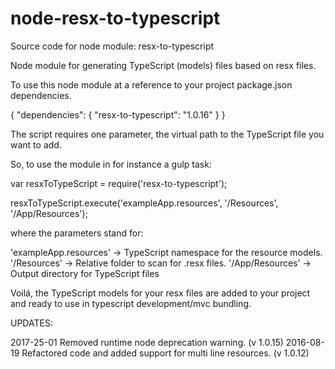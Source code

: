 # node-resx-to-typescript

Source code for node module: resx-to-typescript

Node module for generating TypeScript (models) files based on resx files.

To use this node module at a reference to your project package.json dependencies.

{
    "dependencies": {
        "resx-to-typescript": "1.0.16"
    }
}

The script requires one parameter, the virtual path to the TypeScript file you want to add.

So, to use the module in for instance a gulp task:

var resxToTypeScript = require('resx-to-typescript');
    
resxToTypeScript.execute('exampleApp.resources', '/Resources', '/App/Resources');

where the parameters stand for:

'exampleApp.resources'  -> TypeScript namespace for the resource models.
'/Resources'            -> Relative folder to scan for .resx files.
'/App/Resources'        -> Output directory for TypeScript files

Voilá, the TypeScript models for your resx files are added to your project and ready to use in typescript development/mvc bundling.

UPDATES:

2017-25-01 Removed runtime node deprecation warning. (v 1.0.15)
2016-08-19 Refactored code and added support for multi line resources. (v 1.0.12)




